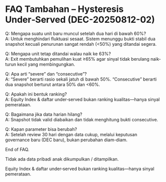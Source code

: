 # FAQ Tambahan – Hysteresis Under‑Served (DEC-20250812-02)

Q: Mengapa suatu unit baru muncul setelah dua hari di bawah 60%?  
A: Untuk menghindari fluktuasi sesaat. Sistem menunggu bukti stabil dua snapshot kecuali penurunan sangat rendah (<50%) yang ditandai segera.

Q: Mengapa unit tetap ditandai walau naik ke 63%?  
A: Exit membutuhkan pemulihan kuat ≥65% agar sinyal tidak berulang naik-turun kecil yang membingungkan.

Q: Apa arti “severe” dan “consecutive”?  
A: “Severe” berarti rasio sekali jatuh di bawah 50%. “Consecutive” berarti dua snapshot berturut antara 50% dan <60%.

Q: Apakah ini bentuk ranking? <!-- data-phrase-context="disclaimer-explanation" -->  
A: <span data-disclaimer-id="D1">Equity Index & daftar under‑served bukan ranking kualitas—hanya sinyal pemerataan.</span>

Q: Bagaimana jika data harian hilang?  
A: Snapshot tidak valid diabaikan dan tidak menghitung bukti consecutive.

Q: Kapan parameter bisa berubah?  
A: Setelah review 30 hari dengan data cukup, melalui keputusan governance baru (DEC baru), bukan perubahan diam-diam.

End of FAQ.

<div data-disclaimer-block="about_faq_data">
<p data-disclaimer-id="D2">Tidak ada data pribadi anak dikumpulkan / ditampilkan.</p>
<p data-disclaimer-id="D1">Equity Index & daftar under‑served bukan ranking kualitas—hanya sinyal pemerataan.</p>
</div>
